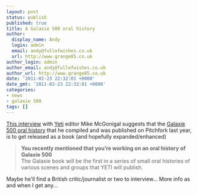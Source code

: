 ```yaml
---
layout: post
status: publish
published: true
title: A Galaxie 500 oral history
author:
  display_name: Andy
  login: admin
  email: andy@fullofwishes.co.uk
  url: http://www.grange85.co.uk
author_login: admin
author_email: andy@fullofwishes.co.uk
author_url: http://www.grange85.co.uk
date: '2011-02-23 22:32:01 +0000'
date_gmt: '2011-02-23 22:32:01 +0000'
categories:
- news
- galaxie 500
tags: []
---
```

<p><a href="http://vol1brooklyn.com/2011/02/23/conversation-mike-mcgonigal/">This interview</a> with <a href="http://www.yetipublishing.com/">Yeti</a> editor Mike McGonigal suggests that the <a href=" http://pitchfork.com/features/articles/7792-temperatures-rising-galaxie-500/">Galaxie 500 oral history</a> that he compiled and was published on Pitchfork last year,  is to get released as a book (and hopefully expanded/enhanced)</p>
<blockquote><p><strong>You recently mentioned that you’re working on an oral history of Galaxie 500</strong><br />
The Galaxie book will be the first in a series of small oral histories of various scenes and groups that YETI will publish.</p></blockquote>
<p>Maybe he'll find a British critic/journalist or two to interview... More info as and when I get any...</p>

